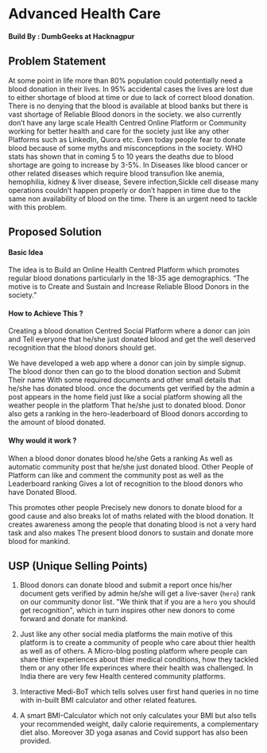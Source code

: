 # Advanced Health Care
#### Build By : DumbGeeks at Hacknagpur

## Problem Statement
<p>At some point in life more than 80% population could potentially need a blood donation in their lives.  In 95% accidental cases the lives are lost due to either shortage of blood at time or due to lack of correct blood donation. There is no denying that the blood is available at blood banks but there is vast shortage of Reliable Blood donors in the society. we also currently don’t have any large scale Health Centred Online Platform or Community working for better health and care for the society just like any other Platforms such as LinkedIn, Quora etc. Even today people fear to donate blood because of some myths and misconceptions in the society. WHO stats has shown that in coming 5 to 10 years the deaths due to blood shortage are going to increase by 3-5%. In Diseases like blood cancer or other  related diseases which require blood transufion like anemia, hemophilia, kidney & liver disease, Severe infection,Sickle cell disease many operations couldn’t happen properly or don’t happen in time due to the same non availability of blood on the time. There is an urgent need to tackle with this problem.
</p>

## Proposed Solution
#### Basic Idea
<p>The idea is to Build an Online Health Centred Platform which promotes regular blood donations particularly in the 18-35 age demographics. “The motive is to Create and Sustain and Increase Reliable Blood Donors in the society.”
</p>

#### How to Achieve This ? 
<p>Creating a blood donation Centred Social Platform where a donor can join and Tell everyone that he/she just donated blood and get the well deserved recognition that the blood donors should get.

We have developed a web app where a donor can join by simple signup. The blood donor then can go to the blood donation section and Submit Their name With some required documents and other small details that he/she has donated blood. once the documents get verified by the admin a post appears in the home field just like a social platform showing all the weather people in the platform That he/she just to donated blood. Donor also gets a ranking in the hero-leaderboard of Blood donors according to the amount of blood donated.
</p>

#### Why would it work ?
<p>When a blood donor donates blood he/she Gets a ranking As well as automatic community post that he/she just donated blood. Other People of Platform can like and comment the community post as well as the Leaderboard ranking Gives a lot of recognition to the blood donors who have Donated Blood.

This promotes other people Precisely new donors to donate blood for a good cause and also breaks lot of maths related with the blood donation. It creates awareness among the people that donating blood is not a very hard task and also makes The present blood donors to sustain and donate more blood for mankind.
</p>

## USP (Unique Selling Points)
1. Blood donors can donate blood and submit a report once his/her document gets verified by admin he/she will get a live-saver (`hero`) rank on our community donor list. "We think that if you are a `hero` you should get recognition", which in turn inspires other new donors to come forward and donate for mankind.

2. Just like any other social media platforms the main motive of this platform is to create a community of people who care about thier health as well as of others. A Micro-blog posting platform where people can share thier experiences about thier medical conditions, how they tackled them or any other life experinces where their health was challenged. In India there are very few Health centered community platforms.

3. Interactive Medi-BoT which tells solves user first hand queries in no time with in-built BMI calculator and other related features.

4. A smart BMI-Calculator which not only calculates your BMI but also tells your recommended weight, daily calorie requirements, a complementary diet also. Moreover 3D yoga asanas and Covid support has also been provided.


